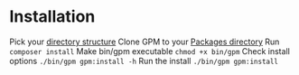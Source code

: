 # Installation

<procedure title="Install GPM" collapsible="false">
    <step>Pick your <a href="Directory-Structure.md">directory structure</a></step>
    <step>Clone GPM to your <a href="System-Settings.md#packages-directory">Packages directory</a></step>
    <step>Run <code>composer install</code></step>
    <step>Make bin/gpm executable <code>chmod +x bin/gpm</code></step>
    <step>Check install options <code>./bin/gpm gpm:install -h</code></step>
    <step>Run the install <code>./bin/gpm gpm:install</code></step>
</procedure>